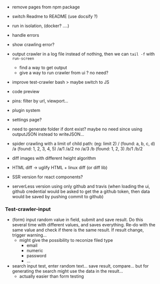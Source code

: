 - remove pages from npm package

- switch Readme to README (use docsify ?)
- run in isolation, (docker? ....)

- handle errors

- show crawling error?
- output crawler in a log file instead of nothing, then we can `tail -f` with `run-screen`
    - find a way to get output
    - give a way to run crawler from ui ? no need?


- improve test-crawler bash > maybe switch to JS


- code preview
- pins: filter by url, viewport...
- plugin system


- settings page?
- need to generate folder if dont exist? maybe no need since using outputJSON instead to writeJSON...

- spider crawling with a limit of child path: (eg: limit 2)
    /     (found: a, b, c, d)
    /a    (found: 1, 2, 3, 4, 5)
    /a/1
    /a/2
    no /a/3
    /b    (found: 1, 2, 3)
    /b/1
    /b/2



- diff images with different height algorithm


- HTML diff -> uglify HTML + linux diff (or diff lib)

- SSR version for react components?

- serverLess version using only github and travis (when loading the ui, github credential would be asked to get the a github token, then data would be saved by pushing commit to github)

### Test-crawler-input

- (form) input random value in field, submit and save result. Do this several time with different values, and saves everything. Re-do with the same value and check if there is the same result. If result change, trigger warning...
    - might give the possibility to reconize filed type
        - email
        - numeric
        - password
        - ...
- search input test, enter random text... save result, compare... but for generating the search might use the data in the result...
    - actually easier than form testing
